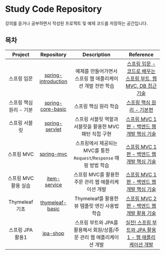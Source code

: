 # Study Code Repository

강의를 듣거나 공부하면서 작성된 프로젝트 및 예제 코드를 저장하는 공간입니다.

## 목차

|    Project     |                                    Repository                                     |                   Description                    |                                        Reference                                         |
|:--------------:|:---------------------------------------------------------------------------------:|:------------------------------------------------:|:----------------------------------------------------------------------------------------:|
|     스프링 입문     | [spring-introduction](https://hyoguoo@github.com/hyoguoo/spring-introduction.git) |         예제를 만들어가면서 스프링 웹 애플리케이션 개발 전반 학습         | [스프링 입문 - 코드로 배우는 스프링 부트, 웹 MVC, DB 접근 기술](https://www.inflearn.com/course/스프링-입문-스프링부트) |
| 스프링 핵심 원리 - 기본 |   [spring-core-basic](https://hyoguoo@github.com/hyoguoo/spring-core-basic.git)   |                   스프링 핵심 원리 학습                   |             [스프링 핵심 원리 - 기본편](https://www.inflearn.com/course/스프링-핵심-원리-기본편)             |
|    스프링 서블릿     |      [spring-servlet](https://hyoguoo@github.com/hyoguoo/spring-servlet.git)      |        스프링 서블릿 역할과 서블릿을 활용한 MVC 패턴 직접 구현         |         [스프링 MVC 1편 - 백엔드 웹 개발 핵심 기술](https://www.inflearn.com/course/스프링-mvc-1)         |
|    스프링 MVC     |          [spring-mvc](https://hyoguoo@github.com/hyoguoo/spring-mvc.git)          | 스프링에서 제공되는 MVC를 통한 `Request`/`Response` 매핑 방법 학습 |         [스프링 MVC 1편 - 백엔드 웹 개발 핵심 기술](https://www.inflearn.com/course/스프링-mvc-1)         |
| 스프링 MVC 활용 실습  |        [item-service](https://hyoguoo@github.com/hyoguoo/item-service.git)        |          스프링 MVC를 활용한 주문 관리 웹 애플리케이션 개발          |         [스프링 MVC 1편 - 백엔드 웹 개발 핵심 기술](https://www.inflearn.com/course/스프링-mvc-1)         |
|  Thymeleaf 기초  |     [thymeleaf-basic](https://hyoguoo@github.com/hyoguoo/thymeleaf-basic.git)     |          Thymeleaf를 활용한 뷰 템플릿 엔진 사용법 학습          |         [스프링 MVC 2편 - 백엔드 웹 개발 활용 기술](https://www.inflearn.com/course/스프링-mvc-2)         |
|  스프링 JPA 활용1   |           [jpa-shop]( https://hyoguoo@github.com/hyoguoo/jpa-shop.git)            |    스프링 부트와 JPA를 활용해서 회원/상품/주문 관리 웹 애플리케이션 개발     |   [실전! 스프링 부트와 JPA 활용1 - 웹 애플리케이션 개발](https://www.inflearn.com/course/스프링부트-JPA-활용-1)    |
